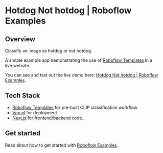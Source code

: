 # Hotdog Not hotdog | Roboflow Examples

## Overview

Classify an image as hotdog or not hotdog.

A simple example app demonstrating the use of [Roboflow Templates](https://templates.roboflow.com) in a live website.

You can see and test out the live demo here: [Hotdog Not hotdog | Roboflow Examples](https://roboflow-examples-not-hotdog.vercel.app/).

## Tech Stack

- [Roboflow Templates](https://templates.roboflow.com) for pre-built CLIP classification workflow.
- [Vercel](https://vercel.com) for deployment.
- [Next.js](https://nextjs.org/) for frontend/backend code.

## Get started

Read about how to get started with [Roboflow Examples](https://github.com/SwanHub/roboflow-examples).
